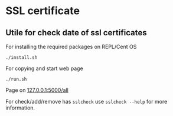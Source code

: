 # SSL certificate

## Utile for check date of ssl certificates

For installing the required packages on REPL/Cent OS

```shell
./install.sh
```

For copying and start web page

```shell
./run.sh
```

Page on [127.0.0.1:5000/all]()

For check/add/remove has ```sslcheck``` use ```sslcheck --help``` for more information.